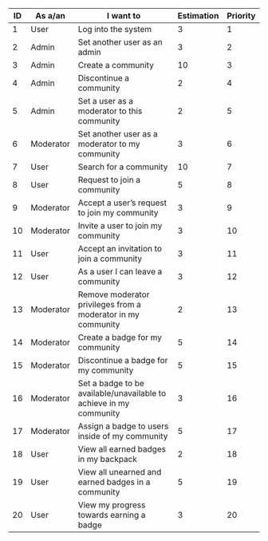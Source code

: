 ID | As a/an | I want to | Estimation | Priority
--- | --- | --- | --- | ---
1 | User | Log into the system | 3 | 1
2 | Admin | Set another user as an admin | 3 | 2
3 | Admin | Create a community | 10 | 3
4 | Admin | Discontinue a community | 2 | 4
5 | Admin | Set a user as a moderator to this community | 2 | 5
6 | Moderator | Set another user as a moderator to my community | 3 | 6
7 | User | Search for a community | 10 | 7
8 | User | Request to join a community | 5 | 8
9 | Moderator | Accept a user’s request to join my community | 3 | 9
10 | Moderator | Invite a user to join my community | 3 | 10
11 | User | Accept an invitation to join a community | 3 | 11
12 | User | As a user I can leave a community | 3 | 12
13 | Moderator | Remove moderator privileges from a moderator in my community | 2 | 13
14 | Moderator | Create a badge for my community | 5 | 14
15 | Moderator | Discontinue a badge for my community | 5 | 15
16 | Moderator | Set a badge to be available/unavailable to achieve in my community | 3 | 16
17 | Moderator | Assign a badge to users inside of my community | 5 | 17
18 | User | View all earned badges in my backpack | 2 | 18
19 | User | View all unearned and earned badges in a community | 5 | 19
20 | User | View my progress towards earning a badge | 3 | 20
